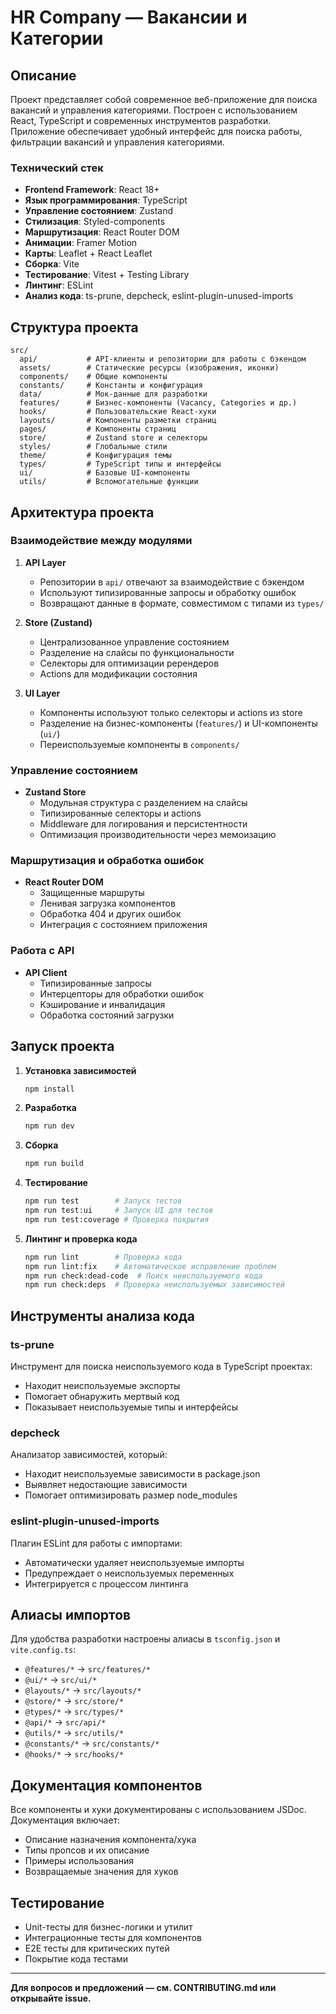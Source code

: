 # HR Company — Вакансии и Категории

## Описание

Проект представляет собой современное веб-приложение для поиска вакансий и управления категориями. Построен с использованием React, TypeScript и современных инструментов разработки. Приложение обеспечивает удобный интерфейс для поиска работы, фильтрации вакансий и управления категориями.

### Технический стек
- **Frontend Framework**: React 18+
- **Язык программирования**: TypeScript
- **Управление состоянием**: Zustand
- **Стилизация**: Styled-components
- **Маршрутизация**: React Router DOM
- **Анимации**: Framer Motion
- **Карты**: Leaflet + React Leaflet
- **Сборка**: Vite
- **Тестирование**: Vitest + Testing Library
- **Линтинг**: ESLint
- **Анализ кода**: ts-prune, depcheck, eslint-plugin-unused-imports

## Структура проекта
```
src/
  api/           # API-клиенты и репозитории для работы с бэкендом
  assets/        # Статические ресурсы (изображения, иконки)
  components/    # Общие компоненты
  constants/     # Константы и конфигурация
  data/          # Мок-данные для разработки
  features/      # Бизнес-компоненты (Vacancy, Categories и др.)
  hooks/         # Пользовательские React-хуки
  layouts/       # Компоненты разметки страниц
  pages/         # Компоненты страниц
  store/         # Zustand store и селекторы
  styles/        # Глобальные стили
  theme/         # Конфигурация темы
  types/         # TypeScript типы и интерфейсы
  ui/            # Базовые UI-компоненты
  utils/         # Вспомогательные функции
```

## Архитектура проекта

### Взаимодействие между модулями

1. **API Layer**
   - Репозитории в `api/` отвечают за взаимодействие с бэкендом
   - Используют типизированные запросы и обработку ошибок
   - Возвращают данные в формате, совместимом с типами из `types/`

2. **Store (Zustand)**
   - Централизованное управление состоянием
   - Разделение на слайсы по функциональности
   - Селекторы для оптимизации ререндеров
   - Actions для модификации состояния

3. **UI Layer**
   - Компоненты используют только селекторы и actions из store
   - Разделение на бизнес-компоненты (`features/`) и UI-компоненты (`ui/`)
   - Переиспользуемые компоненты в `components/`

### Управление состоянием

- **Zustand Store**
  - Модульная структура с разделением на слайсы
  - Типизированные селекторы и actions
  - Middleware для логирования и персистентности
  - Оптимизация производительности через мемоизацию

### Маршрутизация и обработка ошибок

- **React Router DOM**
  - Защищенные маршруты
  - Ленивая загрузка компонентов
  - Обработка 404 и других ошибок
  - Интеграция с состоянием приложения

### Работа с API

- **API Client**
  - Типизированные запросы
  - Интерцепторы для обработки ошибок
  - Кэширование и инвалидация
  - Обработка состояний загрузки

## Запуск проекта

1. **Установка зависимостей**
   ```bash
   npm install
   ```

2. **Разработка**
   ```bash
   npm run dev
   ```

3. **Сборка**
   ```bash
   npm run build
   ```

4. **Тестирование**
   ```bash
   npm run test        # Запуск тестов
   npm run test:ui     # Запуск UI для тестов
   npm run test:coverage # Проверка покрытия
   ```

5. **Линтинг и проверка кода**
   ```bash
   npm run lint        # Проверка кода
   npm run lint:fix    # Автоматическое исправление проблем
   npm run check:dead-code  # Поиск неиспользуемого кода
   npm run check:deps  # Проверка неиспользуемых зависимостей
   ```

## Инструменты анализа кода

### ts-prune
Инструмент для поиска неиспользуемого кода в TypeScript проектах:
- Находит неиспользуемые экспорты
- Помогает обнаружить мертвый код
- Показывает неиспользуемые типы и интерфейсы

### depcheck
Анализатор зависимостей, который:
- Находит неиспользуемые зависимости в package.json
- Выявляет недостающие зависимости
- Помогает оптимизировать размер node_modules

### eslint-plugin-unused-imports
Плагин ESLint для работы с импортами:
- Автоматически удаляет неиспользуемые импорты
- Предупреждает о неиспользуемых переменных
- Интегрируется с процессом линтинга

## Алиасы импортов

Для удобства разработки настроены алиасы в `tsconfig.json` и `vite.config.ts`:

- `@features/*` → `src/features/*`
- `@ui/*` → `src/ui/*`
- `@layouts/*` → `src/layouts/*`
- `@store/*` → `src/store/*`
- `@types/*` → `src/types/*`
- `@api/*` → `src/api/*`
- `@utils/*` → `src/utils/*`
- `@constants/*` → `src/constants/*`
- `@hooks/*` → `src/hooks/*`

## Документация компонентов

Все компоненты и хуки документированы с использованием JSDoc. Документация включает:
- Описание назначения компонента/хука
- Типы пропсов и их описание
- Примеры использования
- Возвращаемые значения для хуков

## Тестирование

- Unit-тесты для бизнес-логики и утилит
- Интеграционные тесты для компонентов
- E2E тесты для критических путей
- Покрытие кода тестами

---

**Для вопросов и предложений — см. CONTRIBUTING.md или открывайте issue.**
